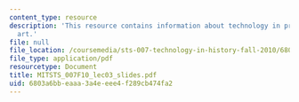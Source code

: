 ```yaml
---
content_type: resource
description: 'This resource contains information about technology in prehistory: cave
  art.'
file: null
file_location: /coursemedia/sts-007-technology-in-history-fall-2010/6803a6bbeaaa3a4eeee4f289cb474fa2_MITSTS_007F10_lec03_slides.pdf
file_type: application/pdf
resourcetype: Document
title: MITSTS_007F10_lec03_slides.pdf
uid: 6803a6bb-eaaa-3a4e-eee4-f289cb474fa2
---
```


